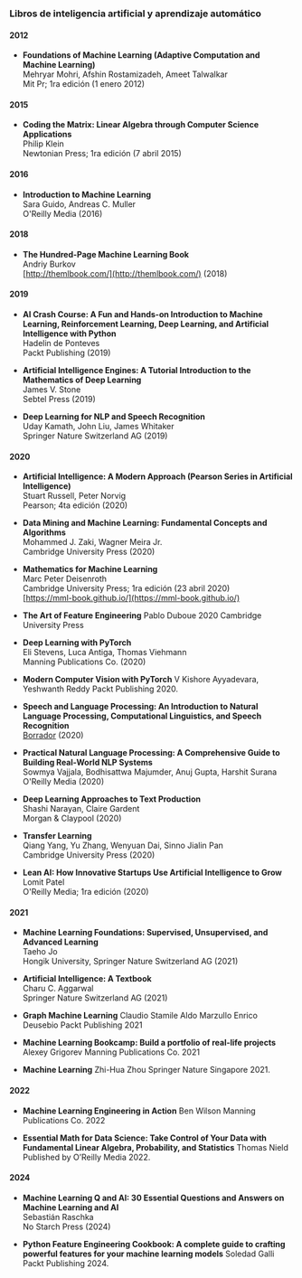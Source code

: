 ### Libros de inteligencia artificial y aprendizaje automático

#### 2012
- **Foundations of Machine Learning (Adaptive Computation and Machine Learning)**  
  Mehryar Mohri, Afshin Rostamizadeh, Ameet Talwalkar  
  Mit Pr; 1ra edición (1 enero 2012)  


#### 2015
- **Coding the Matrix: Linear Algebra through Computer Science Applications**  
  Philip Klein  
  Newtonian Press; 1ra edición (7 abril 2015)  

#### 2016
- **Introduction to Machine Learning**  
  Sara Guido, Andreas C. Muller  
  O'Reilly Media (2016)  

#### 2018
- **The Hundred-Page Machine Learning Book**  
  Andriy Burkov  
  [http://themlbook.com/](http://themlbook.com/) (2018)  


#### 2019

- **AI Crash Course: A Fun and Hands-on Introduction to Machine Learning, Reinforcement Learning, Deep Learning, and Artificial Intelligence with Python**  
  Hadelin de Ponteves  
  Packt Publishing (2019)  

- **Artificial Intelligence Engines: A Tutorial Introduction to the Mathematics of Deep Learning**  
  James V. Stone  
  Sebtel Press (2019)  

- **Deep Learning for NLP and Speech Recognition**  
  Uday Kamath, John Liu, James Whitaker  
  Springer Nature Switzerland AG (2019)  

#### 2020
- **Artificial Intelligence: A Modern Approach (Pearson Series in Artificial Intelligence)**  
  Stuart Russell, Peter Norvig  
  Pearson; 4ta edición (2020)  

- **Data Mining and Machine Learning: Fundamental Concepts and Algorithms**  
  Mohammed J. Zaki, Wagner Meira Jr.  
  Cambridge University Press (2020)  

- **Mathematics for Machine Learning**  
  Marc Peter Deisenroth  
  Cambridge University Press; 1ra edición (23 abril 2020)  
  [https://mml-book.github.io/](https://mml-book.github.io/)

- **The Art of Feature Engineering**
  Pablo Duboue 2020
  Cambridge University Press 

- **Deep Learning with PyTorch**  
  Eli Stevens, Luca Antiga, Thomas Viehmann  
  Manning Publications Co. (2020)

- **Modern Computer Vision with PyTorch**
  V Kishore Ayyadevara, Yeshwanth Reddy
  Packt Publishing 2020.

- **Speech and Language Processing: An Introduction to Natural Language Processing, Computational Linguistics, and Speech Recognition**  
  [Borrador](https://web.stanford.edu/~jurafsky/slp3/) (2020)  

- **Practical Natural Language Processing: A Comprehensive Guide to Building Real-World NLP Systems**  
  Sowmya Vajjala, Bodhisattwa Majumder, Anuj Gupta, Harshit Surana  
  O'Reilly Media (2020)  

- **Deep Learning Approaches to Text Production**  
  Shashi Narayan, Claire Gardent  
  Morgan & Claypool (2020)  

- **Transfer Learning**  
  Qiang Yang, Yu Zhang, Wenyuan Dai, Sinno Jialin Pan  
  Cambridge University Press (2020)  

- **Lean AI: How Innovative Startups Use Artificial Intelligence to Grow**  
  Lomit Patel  
  O'Reilly Media; 1ra edición (2020)  


#### 2021
- **Machine Learning Foundations: Supervised, Unsupervised, and Advanced Learning**  
  Taeho Jo  
  Hongik University, Springer Nature Switzerland AG (2021)  

- **Artificial Intelligence: A Textbook**  
  Charu C. Aggarwal  
  Springer Nature Switzerland AG  (2021)
   
- **Graph Machine Learning**
  Claudio Stamile Aldo Marzullo Enrico Deusebio
  Packt Publishing 2021

- **Machine Learning Bookcamp: Build a portfolio of real-life projects**
  Alexey Grigorev
  Manning Publications Co. 2021

- **Machine Learning**
  Zhi-Hua Zhou
  Springer Nature Singapore 2021.

#### 2022

- **Machine Learning Engineering in Action**
  Ben Wilson
  Manning Publications Co. 2022

- **Essential Math for Data Science: Take Control of Your Data with Fundamental Linear Algebra, Probability, and Statistics**
  Thomas Nield
  Published by O’Reilly Media 2022.
  
#### 2024
- **Machine Learning Q and AI: 30 Essential Questions and Answers on Machine Learning and AI**  
  Sebastián Raschka  
  No Starch Press (2024)

- **Python Feature Engineering Cookbook: A complete guide to crafting powerful features for your machine learning models**
  Soledad Galli
  Packt Publishing 2024.
  

